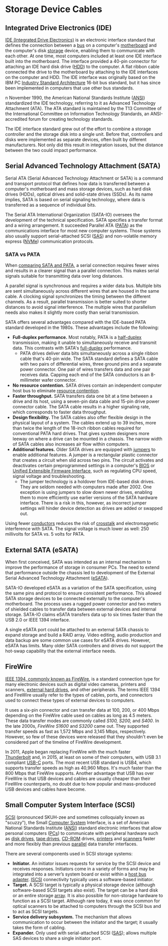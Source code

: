 # Storage Device Cables

## Integrated Drive Electronics (IDE)

[IDE (Integrated Drive Electronics)](https://www.techtarget.com/searchstorage/definition/IDE) is an electronic interface standard that defines the connection between a [bus](https://www.techtarget.com/searchstorage/definition/bus) on a computer's [motherboard](https://www.techtarget.com/whatis/definition/motherboard) and the computer's disk [storage](https://www.techtarget.com/searchstorage/definition/storage) device, enabling them to communicate with each other. At one time, most computers included at least one IDE interface built into the motherboard. The interface provided a 40-pin connector for attaching an IDE hard disk drive ([HDD](https://www.techtarget.com/searchstorage/definition/hard-disk-drive)) to the computer. A flat ribbon cable connected the drive to the motherboard by attaching to the IDE interfaces on the computer and HDD. The IDE interface was originally based on the IBM PC [Industry Standard Architecture](https://www.techtarget.com/searchwindowsserver/definition/ISA-Industry-Standard-Architecture) 16-bit bus standard, but it has since been implemented in computers that use other bus standards.

n November 1990, the American National Standards Institute ([ANSI](https://www.techtarget.com/searchdatacenter/definition/ANSI)) standardized the IDE technology, referring to it as Advanced Technology Attachment (ATA). The ATA standard is maintained by the T13 Committee of the International Committee on Information Technology Standards, an ANSI-accredited forum for creating technology standards.

The IDE interface standard grew out of the effort to combine a storage controller and the storage disk into a single unit. Before that, controllers and disks were implemented as separate devices, often built by different manufacturers. Not only did this result in integration issues, but the distance between the two could impact performance.

## Serial Advanced Technology Attachment (SATA)

Serial ATA (Serial Advanced Technology Attachment or SATA) is a command and transport protocol that defines how data is transferred between a computer's motherboard and mass storage devices, such as hard disk drives (HDDs), optical drives and solid-state drives (SSDs). As its name implies, SATA is based on serial signaling technology, where data is transferred as a sequence of individual bits.

The Serial ATA International Organization (SATA-IO) oversees the development of the technical specification. SATA specifies a transfer format and a wiring arrangement. It succeeded Parallel ATA ([PATA](https://www.techtarget.com/whatis/definition/Parallel-ATA-Parallel-Advanced-Technology-Attachment-or-PATA)) as the communications interface for most new computer systems. Those systems also usually support serial-attached SCSI ([SAS](https://www.techtarget.com/searchstorage/definition/serial-attached-SCSI)) and non-volatile memory express ([NVMe](https://www.techtarget.com/searchstorage/feature/The-present-and-likely-future-of-the-NVMe-protocol)) communication protocols.

### SATA vs PATA

When [comparing SATA and PATA](https://www.techtarget.com/searchstorage/tip/PATA-and-SATA-The-evolution-of-disk-standards), a serial connection requires fewer wires and results in a clearer signal than a parallel connection. This makes serial signals suitable for transmitting data over long distances.

A parallel signal is synchronous and requires a wider data bus. Multiple bits are sent simultaneously across different wires that are housed in the same cable. A clocking signal synchronizes the timing between the different channels. As a result, parallel transmission is better suited to shorter distances to avoid signal interference. The multiple wires that parallelism needs also makes it slightly more costly than serial transmission.

SATA offers several advantages compared with the IDE-based PATA standard developed in the 1980s. These advantages include the following:

- **Full-duplex performance.** Most notably, PATA is a [half-duplex](https://www.techtarget.com/searchnetworking/definition/half-duplex) transmission, making it unable to simultaneously receive and transmit data. This contrasts with SATA's [full-duplex](https://www.techtarget.com/searchnetworking/definition/full-duplex) performance.  
	- PATA drives deliver data bits simultaneously across a single ribbon cable that's 40-pin wide. The SATA standard defines a SATA cable with two pairs of differential wires, three ground pins and a separate power connector. One pair of wires transfers data and one pair receives data. Capping each end of the SATA conductors is an 8-millimeter wafer connector.
- **No resource contention.** SATA drives contain an independent computer host bus to eliminate [resource contention](https://www.techtarget.com/whatis/definition/resource-contention).
- **Faster throughput.** SATA transfers data one bit at a time between a drive and its host, using a seven-pin data cable and 15-pin drive power connector cable. The SATA cable results in a higher signaling rate, which corresponds to faster data throughput.
- **Design flexibility.** The SATA cables also offer flexible design in the physical layout of a system. The cables extend up to 39 inches, more than twice the length of the 18-inch ribbon cables required for conventional PATA hard drives. That gives system designers more leeway on where a drive can be mounted in a chassis. The narrow width of SATA cables also increases air flow within computers.
- **Additional features.** Older SATA drives are equipped with [jumpers](https://www.techtarget.com/whatis/definition/jumper) to enable additional features. A jumper is a rectangular plastic connector that creates a circuit when slid across two pins. The circuit activates and deactivates certain preprogrammed settings in a computer's [BIOS](https://www.techtarget.com/whatis/definition/BIOS-basic-input-output-system) or [Unified Extensible Firmware Interface](https://www.techtarget.com/whatis/definition/Unified-Extensible-Firmware-Interface-UEFI), such as regulating CPU speed, signal voltage and troubleshooting.  
	- The jumper technology is a holdover from IDE-based disk drives. They are seldom needed with computers made after 2002. One exception is using jumpers to slow down newer drives, enabling them to more efficiently use earlier versions of the SATA hardware interface. There is a risk in this, however, as incorrect jumper settings will hinder device detection as drives are added or swapped out.  

Using fewer [conductors](https://www.techtarget.com/whatis/definition/conductor) reduces the risk of [crosstalk](https://www.techtarget.com/searchnetworking/definition/crosstalk) and electromagnetic interference with SATA. The signal voltage is much lower as well: 250 millivolts for SATA vs. 5 volts for PATA.

## External SATA (eSATA)

When first conceived, SATA was intended as an internal mechanism to improve the performance of storage in consumer PCs. The need to extend that performance outside the chassis led to development of the External Serial Advanced Technology Attachment ([eSATA](https://sata-io.org/developers/sata-ecosystem/esata)).

SATA-IO developed eSATA as a variation of the SATA specification, using the same pins and protocol to ensure consistent performance. This allowed SATA storage devices to be connected externally to the computer's motherboard. The process uses a rugged power connector and two meters of shielded cables to transfer data between external devices and internal storage. SATA-IO claims eSATA transfers data up to six times faster than the USB 2.0 or IEEE 1394 interface.

A single eSATA port could be attached to an external SATA chassis to expand storage and build a RAID array. Video editing, audio production and data backup are some common use cases for eSATA drives. However, eSATA has limits. Many older SATA controllers and drives do not support the hot-swap capability that the external interface needs.

## FireWire

[IEEE 1394, commonly known as FireWire](https://www.lifewire.com/what-is-firewire-2625918), is a standard connection type for many electronic devices such as digital video cameras, printers and scanners, [external hard drives](https://www.lifewire.com/what-is-an-external-drive-2625867), and other peripherals. The terms IEEE 1394 and FireWire usually refer to the types of cables, ports, and connectors used to connect these types of external devices to computers.

It uses a six-pin connector and can transfer data at 100, 200, or 400 Mbps depending on the FireWire cable used on cables as long as 4.5 meters. These data transfer modes are commonly called _S100, S200,_ and _S400_. In the late 2000s, _FireWire S1600_ and _S3200_ came out. They supported transfer speeds as fast as 1,572 Mbps and 3,145 Mbps, respectively. However, so few of these devices were released that they shouldn't even be considered part of the timeline of FireWire development.

In 2011, Apple began replacing FireWire with the much faster [Thunderbolt](https://www.lifewire.com/what-is-thunderbolt-832713) and, in 2015, at least on some of their computers, with USB 3.1 compliant [USB-C](https://www.lifewire.com/usb-c-4149490) ports. The most recent USB standard is USB4, which supports transfer speeds as high as 40,960 Mbps. It's much faster than the 800 Mbps that FireWire supports. Another advantage that USB has over FireWire is that USB devices and cables are usually cheaper than their FireWire counterparts, no doubt due to how popular and mass-produced USB devices and cables have become.

## Small Computer System Interface (SCSI)

[SCSI](https://www.techtarget.com/searchstorage/definition/SCSI) (pronounced SKUH-zee and sometimes colloquially known as "scuzzy"), the Small [Computer System](https://www.techtarget.com/searchwindowsserver/definition/system) Interface, is a set of American National Standards Institute ([ANSI](https://www.techtarget.com/searchdatacenter/definition/ANSI)) standard electronic interfaces that allow personal computers ([PCs](https://www.techtarget.com/whatis/definition/personal-computer-PC)) to communicate with peripheral hardware such as [disk drives](https://www.techtarget.com/searchstorage/definition/hard-disk-drive), [tape drives](https://www.techtarget.com/searchstorage/definition/tape-drive), [CD-ROM](https://www.techtarget.com/searchstorage/definition/compact-disc) drives, [printers](https://www.techtarget.com/whatis/definition/printer) and [scanners](https://www.techtarget.com/whatis/definition/scanner) faster and more flexibly than previous [parallel](https://www.techtarget.com/whatis/definition/parallel) data transfer interfaces.

There are several components used in SCSI storage systems:

- **Initiator.** An initiator issues requests for service by the SCSI device and receives responses. Initiators come in a variety of forms and may be integrated into a server’s system board or exist within a [host bus adapter](https://www.techtarget.com/searchstorage/definition/host-bus-adapter). [ISCSI](https://www.techtarget.com/searchstorage/definition/iSCSI) connectivity typically uses a software-based initiator.
- **Target.** A SCSI target is typically a physical storage device (although software-based SCSI targets also exist). The target can be a hard disk or an entire storage [array](https://www.techtarget.com/searchstorage/definition/array). It is also possible for non-storage hardware to function as a SCSI target. Although rare today, it was once common for optical scanners to be attached to computers through the SCSI bus and to act as SCSI targets.
- **Service delivery subsystem.** The mechanism that allows communication to occur between the initiator and the target; it usually takes the form of cabling.
- **Expander.** Only used with serial-attached SCSI ([SAS](https://www.techtarget.com/searchstorage/definition/serial-attached-SCSI)); allows multiple SAS devices to share a single initiator port.


